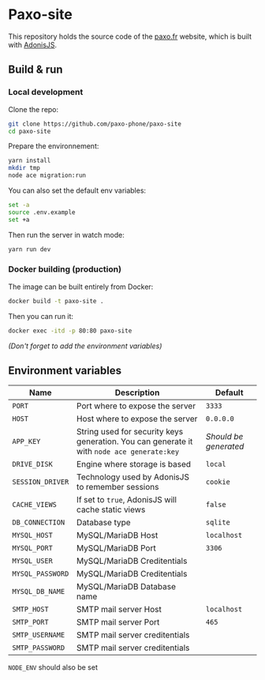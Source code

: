 # Paxo-site
This repository holds the source code of the [paxo.fr](https://paxo.fr) website, which is built with [AdonisJS](https://adonisjs.com).

## Build & run
### Local development
Clone the repo:
```sh
git clone https://github.com/paxo-phone/paxo-site
cd paxo-site
```

Prepare the environnement:
```sh
yarn install
mkdir tmp
node ace migration:run
```

You can also set the default env variables:
```sh
set -a
source .env.example
set +a
```

Then run the server in watch mode:
```sh
yarn run dev
```

### Docker building (production)
The image can be built entirely from Docker:
```sh
docker build -t paxo-site .
```

Then you can run it:
```sh
docker exec -itd -p 80:80 paxo-site
```
*(Don't forget to add the environment variables)*

## Environment variables
| Name | Description | Default |
|-|-|-|
| `PORT` | Port where to expose the server | `3333` |
| `HOST` | Host where to expose the server | `0.0.0.0` |
| `APP_KEY` | String used for security keys generation. You can generate it with `node ace generate:key` | *Should be generated* |
| `DRIVE_DISK` | Engine where storage is based | `local` |
| `SESSION_DRIVER` | Technology used by AdonisJS to remember sessions | `cookie` |
| `CACHE_VIEWS` | If set to `true`, AdonisJS will cache static views | `false` |
| `DB_CONNECTION` | Database type | `sqlite` |
| `MYSQL_HOST` | MySQL/MariaDB Host | `localhost` |
| `MYSQL_PORT` | MySQL/MariaDB Port | `3306` |
| `MYSQL_USER` | MySQL/MariaDB Creditentials ||
| `MYSQL_PASSWORD` | MySQL/MariaDB Creditentials ||
| `MYSQL_DB_NAME` | MySQL/MariaDB Database name ||
| `SMTP_HOST` | SMTP mail server Host | `localhost` |
| `SMTP_PORT` | SMTP mail server Port | `465` |
| `SMTP_USERNAME` | SMTP mail server creditentials ||
| `SMTP_PASSWORD` | SMTP mail server creditentials ||

`NODE_ENV` should also be set

